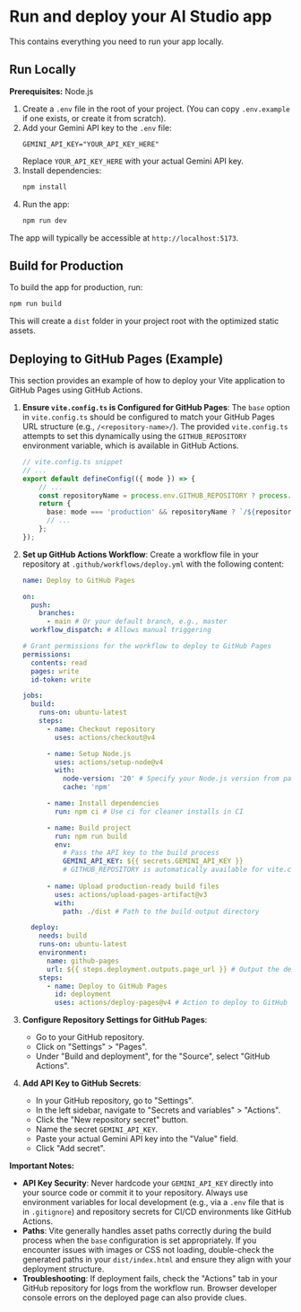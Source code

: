 # Run and deploy your AI Studio app

This contains everything you need to run your app locally.

## Run Locally

**Prerequisites:** Node.js

1.  Create a `.env` file in the root of your project.
    (You can copy `.env.example` if one exists, or create it from scratch).
2.  Add your Gemini API key to the `.env` file:
    ```
    GEMINI_API_KEY="YOUR_API_KEY_HERE"
    ```
    Replace `YOUR_API_KEY_HERE` with your actual Gemini API key.
3.  Install dependencies:
    ```bash
    npm install
    ```
4.  Run the app:
    ```bash
    npm run dev
    ```
The app will typically be accessible at `http://localhost:5173`.

## Build for Production

To build the app for production, run:
```bash
npm run build
```
This will create a `dist` folder in your project root with the optimized static assets.

## Deploying to GitHub Pages (Example)

This section provides an example of how to deploy your Vite application to GitHub Pages using GitHub Actions.

1.  **Ensure `vite.config.ts` is Configured for GitHub Pages**:
    The `base` option in `vite.config.ts` should be configured to match your GitHub Pages URL structure (e.g., `/<repository-name>/`). The provided `vite.config.ts` attempts to set this dynamically using the `GITHUB_REPOSITORY` environment variable, which is available in GitHub Actions.

    ```typescript
    // vite.config.ts snippet
    // ...
    export default defineConfig(({ mode }) => {
        // ...
        const repositoryName = process.env.GITHUB_REPOSITORY ? process.env.GITHUB_REPOSITORY.split('/')[1] : '';
        return {
          base: mode === 'production' && repositoryName ? `/${repositoryName}/` : '/',
          // ...
        };
    });
    ```

2.  **Set up GitHub Actions Workflow**:
    Create a workflow file in your repository at `.github/workflows/deploy.yml` with the following content:

    ```yaml
    name: Deploy to GitHub Pages

    on:
      push:
        branches:
          - main # Or your default branch, e.g., master
      workflow_dispatch: # Allows manual triggering

    # Grant permissions for the workflow to deploy to GitHub Pages
    permissions:
      contents: read
      pages: write
      id-token: write

    jobs:
      build:
        runs-on: ubuntu-latest
        steps:
          - name: Checkout repository
            uses: actions/checkout@v4

          - name: Setup Node.js
            uses: actions/setup-node@v4
            with:
              node-version: '20' # Specify your Node.js version from package.json engines or LTS
              cache: 'npm'

          - name: Install dependencies
            run: npm ci # Use ci for cleaner installs in CI

          - name: Build project
            run: npm run build
            env:
              # Pass the API key to the build process
              GEMINI_API_KEY: ${{ secrets.GEMINI_API_KEY }}
              # GITHUB_REPOSITORY is automatically available for vite.config.ts
              
          - name: Upload production-ready build files
            uses: actions/upload-pages-artifact@v3
            with:
              path: ./dist # Path to the build output directory

      deploy:
        needs: build
        runs-on: ubuntu-latest
        environment:
          name: github-pages
          url: ${{ steps.deployment.outputs.page_url }} # Output the deployment URL
        steps:
          - name: Deploy to GitHub Pages
            id: deployment
            uses: actions/deploy-pages@v4 # Action to deploy to GitHub Pages
    ```

3.  **Configure Repository Settings for GitHub Pages**:
    *   Go to your GitHub repository.
    *   Click on "Settings" > "Pages".
    *   Under "Build and deployment", for the "Source", select "GitHub Actions".

4.  **Add API Key to GitHub Secrets**:
    *   In your GitHub repository, go to "Settings".
    *   In the left sidebar, navigate to "Secrets and variables" > "Actions".
    *   Click the "New repository secret" button.
    *   Name the secret `GEMINI_API_KEY`.
    *   Paste your actual Gemini API key into the "Value" field.
    *   Click "Add secret".

**Important Notes:**
*   **API Key Security**: Never hardcode your `GEMINI_API_KEY` directly into your source code or commit it to your repository. Always use environment variables for local development (e.g., via a `.env` file that is in `.gitignore`) and repository secrets for CI/CD environments like GitHub Actions.
*   **Paths**: Vite generally handles asset paths correctly during the build process when the `base` configuration is set appropriately. If you encounter issues with images or CSS not loading, double-check the generated paths in your `dist/index.html` and ensure they align with your deployment structure.
*   **Troubleshooting**: If deployment fails, check the "Actions" tab in your GitHub repository for logs from the workflow run. Browser developer console errors on the deployed page can also provide clues.
```